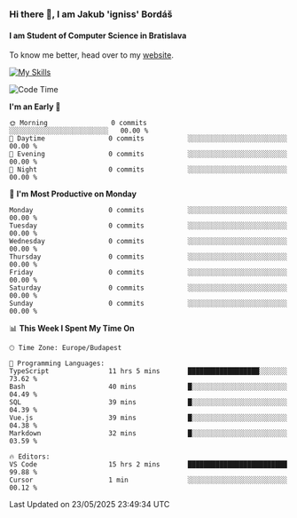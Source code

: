 ### Hi there 👋, I am Jakub 'igniss' Bordáš

#### I am Student of Computer Science in Bratislava
To know me better, head over to my [website](https://bordas.sk).

[![My Skills](https://skillicons.dev/icons?i=js,typescript,html,css,figma,svelte,vue,next,postgresql,nest,express,nodejs)](https://bordas.sk)


<!--START_SECTION:waka-->
![Code Time](http://img.shields.io/badge/Code%20Time-1%2C910%20hrs%2055%20mins-blue)

**I'm an Early 🐤** 

```text
🌞 Morning                0 commits           ░░░░░░░░░░░░░░░░░░░░░░░░░   00.00 % 
🌆 Daytime                0 commits           ░░░░░░░░░░░░░░░░░░░░░░░░░   00.00 % 
🌃 Evening                0 commits           ░░░░░░░░░░░░░░░░░░░░░░░░░   00.00 % 
🌙 Night                  0 commits           ░░░░░░░░░░░░░░░░░░░░░░░░░   00.00 % 
```
📅 **I'm Most Productive on Monday** 

```text
Monday                   0 commits           ░░░░░░░░░░░░░░░░░░░░░░░░░   00.00 % 
Tuesday                  0 commits           ░░░░░░░░░░░░░░░░░░░░░░░░░   00.00 % 
Wednesday                0 commits           ░░░░░░░░░░░░░░░░░░░░░░░░░   00.00 % 
Thursday                 0 commits           ░░░░░░░░░░░░░░░░░░░░░░░░░   00.00 % 
Friday                   0 commits           ░░░░░░░░░░░░░░░░░░░░░░░░░   00.00 % 
Saturday                 0 commits           ░░░░░░░░░░░░░░░░░░░░░░░░░   00.00 % 
Sunday                   0 commits           ░░░░░░░░░░░░░░░░░░░░░░░░░   00.00 % 
```


📊 **This Week I Spent My Time On** 

```text
🕑︎ Time Zone: Europe/Budapest

💬 Programming Languages: 
TypeScript               11 hrs 5 mins       ██████████████████░░░░░░░   73.62 % 
Bash                     40 mins             █░░░░░░░░░░░░░░░░░░░░░░░░   04.49 % 
SQL                      39 mins             █░░░░░░░░░░░░░░░░░░░░░░░░   04.39 % 
Vue.js                   39 mins             █░░░░░░░░░░░░░░░░░░░░░░░░   04.38 % 
Markdown                 32 mins             █░░░░░░░░░░░░░░░░░░░░░░░░   03.59 % 

🔥 Editors: 
VS Code                  15 hrs 2 mins       █████████████████████████   99.88 % 
Cursor                   1 min               ░░░░░░░░░░░░░░░░░░░░░░░░░   00.12 % 
```


 Last Updated on 23/05/2025 23:49:34 UTC
<!--END_SECTION:waka-->
